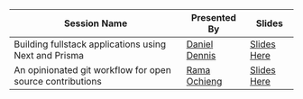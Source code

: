 |  Session Name  | Presented By | Slides |
| --- | --- | --- |
| Building fullstack applications using Next and Prisma | [Daniel Dennis](https://twitter.com/WarriorRapid) | [Slides Here](https://www.canva.com/design/DAEA5jenT0o/qlr4Jf7N6-Oyao784K1lfA/view) |
| An opinionated git workflow for open source contributions | [Rama Ochieng](https://twitter.com/ramaspeaksdev) | [Slides Here](https://drive.google.com/file/d/1-rYZcVpovoDNti4hvtRF6N-o4aA32XzZ/view?usp=sharing) |

